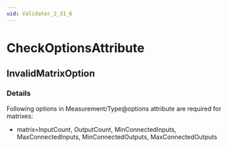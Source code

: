 ```yaml
---
uid: Validator_2_31_6
---
```


# CheckOptionsAttribute

## InvalidMatrixOption

<!-- Description, Properties, ... sections are auto-generated. -->
<!-- REPLACE ME AUTO-GENERATION -->

### Details

Following options in Measurement/Type@options attribute are required for matrixes:
 - matrix=InputCount, OutputCount, MinConnectedInputs, MaxConnectedInputs, MinConnectedOutputs, MaxConnectedOutputs

<!-- Uncomment to add example code -->
<!--### Example code-->
